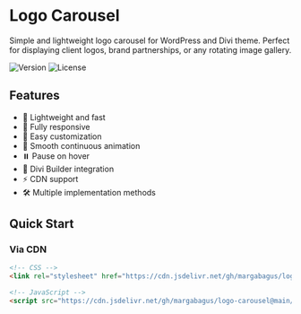 # Logo Carousel

Simple and lightweight logo carousel for WordPress and Divi theme. Perfect for displaying client logos, brand partnerships, or any rotating image gallery.

![Version](https://img.shields.io/badge/version-1.0.0-blue.svg)
![License](https://img.shields.io/badge/license-MIT-green.svg)

## Features
- 🚀 Lightweight and fast
- 📱 Fully responsive
- 🎨 Easy customization
- 🔄 Smooth continuous animation
- ⏸️ Pause on hover
- 🎯 Divi Builder integration
- ⚡ CDN support
- 🛠️ Multiple implementation methods

## Quick Start

### Via CDN
```html
<!-- CSS -->
<link rel="stylesheet" href="https://cdn.jsdelivr.net/gh/margabagus/logo-carousel@main/dist/css/logo-carousel.min.css">

<!-- JavaScript -->
<script src="https://cdn.jsdelivr.net/gh/margabagus/logo-carousel@main/dist/js/logo-carousel.min.js"></script>